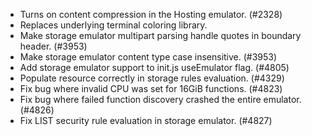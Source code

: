 - Turns on content compression in the Hosting emulator. (#2328)
- Replaces underlying terminal coloring library.
- Make storage emulator multipart parsing handle quotes in boundary header. (#3953)
- Make storage emulator content type case insensitive. (#3953)
- Add storage emulator support to init.js useEmulator flag. (#4805)
- Populate resource correctly in storage rules evaluation. (#4329)
- Fix bug where invalid CPU was set for 16GiB functions. (#4823)
- Fix bug where failed function discovery crashed the entire emulator. (#4826)
- Fix LIST security rule evaluation in storage emulator. (#4827)
